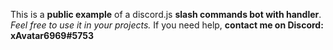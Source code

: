 This is a **public example** of a discord.js **slash commands bot with handler**. *Feel free to use it in your projects.* If you need help, **contact me on Discord: xAvatar6969#5753**
